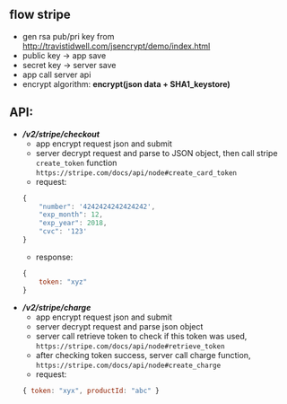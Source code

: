 ## flow stripe
- gen rsa pub/pri key from http://travistidwell.com/jsencrypt/demo/index.html
- public key -> app save
- secret key -> server save
- app call server api
- encrypt algorithm: **encrypt(json data + SHA1_keystore)**

## API:

- ***/v2/stripe/checkout***
    - app encrypt request json and submit
    - server decrypt request and parse to JSON object, then call stripe `create_token` function `https://stripe.com/docs/api/node#create_card_token`
    - request:
    ```js
    {
        "number": '4242424242424242',
        "exp_month": 12,
        "exp_year": 2018,
        "cvc": '123'
    }
    ```
    - response:
    ```js
    {
        token: "xyz"
    }
    ```
- ***/v2/stripe/charge***
    - app encrypt request json and submit
    - server decrypt request and parse json object
    - server call retrieve token to check if this token was used, `https://stripe.com/docs/api/node#retrieve_token`
    - after checking token success, server call charge function, `https://stripe.com/docs/api/node#create_charge`
    - request:
    ```js
    { token: "xyx", productId: "abc" }
    ```

